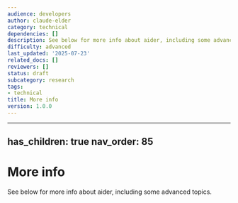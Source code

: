 ```yaml
---
audience: developers
author: claude-elder
category: technical
dependencies: []
description: See below for more info about aider, including some advanced topics.
difficulty: advanced
last_updated: '2025-07-23'
related_docs: []
reviewers: []
status: draft
subcategory: research
tags:
- technical
title: More info
version: 1.0.0
---
```


---
has_children: true
nav_order: 85
---

# More info

See below for more info about aider, including some advanced topics.
